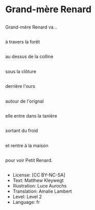 # Grand-mère Renard

##
Grand-mère Renard va...

##
à travers la forêt

##
au dessus de la colline

##
sous la clôture

##
derrière l'ours

##
autour de l'orignal

##
elle entre dans la tanière

##
sortant du froid

##
et rentre à la maison

##
pour voir Petit Renard.

##
* License: [CC BY-NC-SA]
* Text: Matthew Kleywegt
* Illustration: Luce Aurochs
* Translation: Amalie Lambert
* Level: Level 2
* Language: fr
